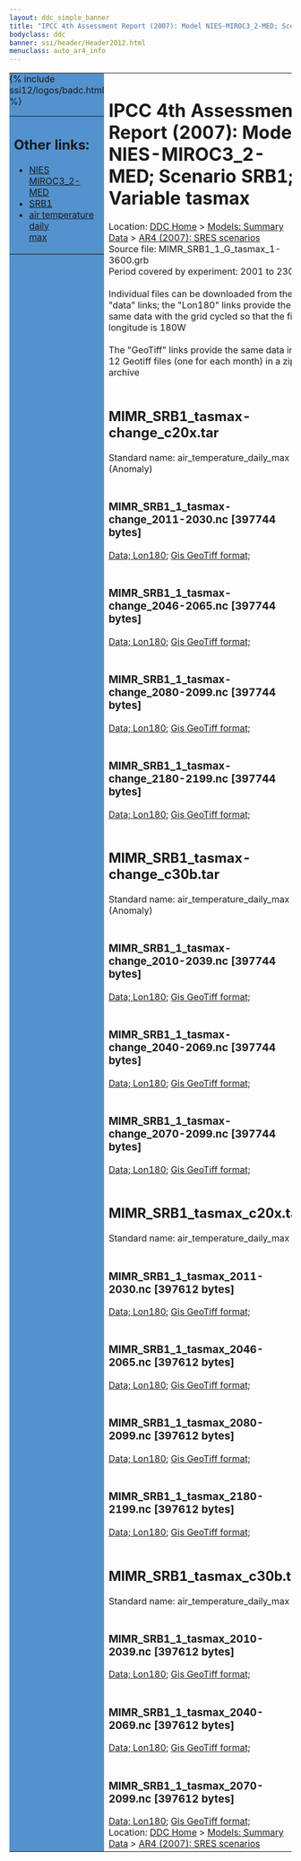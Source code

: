```yaml
---
layout: ddc_simple_banner
title: "IPCC 4th Assessment Report (2007): Model NIES-MIROC3_2-MED; Scenario SRB1; Variable tasmax"
bodyclass: ddc
banner: ssi/header/Header2012.html
menuclass: auto_ar4_info
---
```



<table width="100%" border="0" cellspacing="0" cellpadding="0" style="border-collapse: collapse;">
<tr style="margin:0;padding:0;border:0;">
<td style="margin:0;padding:0;border:0;height:1pt;width:150pt;background:#5492CD;" valign="top" >

<div id="lh-col2" class="auto_ar4_info">
<table class="menumain" bgcolor="#5492CD" cellspacing="0" width="100%" border="0">
<tr><td>
<h2> Other links:</h2>
<ul>
<li><a href="/auto/ar4/model-NIES-MIROC3_2-MED.html">NIES<br/>MIROC3_2-MED</a></li>
<li><a href="/auto/ar4/scenario-SRB1.html">SRB1</a></li>
<li><a href="/auto/ar4/var-air_temperature_daily_max.html">air temperature daily<br/> max</a></li>
</ul>
</td></tr>
{% include ssi12/logos/badc.html %}
</table>
</div>
</td>
<td><h1>IPCC 4th Assessment Report (2007): Model NIES-MIROC3_2-MED; Scenario SRB1; Variable tasmax</h1>

<!-- Breadcrumb1 -->
<div id="breadcrumb1" align="left">
Location: <a href="/index.html">DDC Home</a> > <a href="/sim/gcm_clim/">Models: Summary Data</a>
> <a href="/sim/gcm_clim/SRES_AR4/index.html">AR4 (2007): SRES scenarios</a>
</div>
<!-- End of Breadcrumb1 -->Source file: MIMR_SRB1_1_G_tasmax_1-3600.grb
<br/>
Period covered by experiment: 2001 to 2300<br/>
<br/>Individual files can be downloaded from the "data" links; the "Lon180" links provide the same data
         with the grid cycled so that the first longitude is 180W<br/>
<br/>The "GeoTiff" links provide the same data in 12 Geotiff files (one for each month)
          in a zip archive<br/>
<br/><h2>MIMR_SRB1_tasmax-change_c20x.tar</h2>
Standard name: air_temperature_daily_max (Anomaly)<br>
<br/><h3>MIMR_SRB1_1_tasmax-change_2011-2030.nc [397744 bytes]</h3>
<a href="/cgi-bin/downl/ar4_nc/tasmax/MIMR_SRB1_1_tasmax-change_2011-2030.nc">Data; </a><a href="/cgi-bin/downl/ar4_nc/tasmax/MIMR_SRB1_1_tasmax-change_2011-2030.cyto180.nc"> Lon180</a>; <a href="/cgi-bin/downl/ar4_tif/tasmax/MIMR_SRB1_1_tasmax-change_2011-2030.zip">Gis GeoTiff format; </a><br/>
<br/><h3>MIMR_SRB1_1_tasmax-change_2046-2065.nc [397744 bytes]</h3>
<a href="/cgi-bin/downl/ar4_nc/tasmax/MIMR_SRB1_1_tasmax-change_2046-2065.nc">Data; </a><a href="/cgi-bin/downl/ar4_nc/tasmax/MIMR_SRB1_1_tasmax-change_2046-2065.cyto180.nc"> Lon180</a>; <a href="/cgi-bin/downl/ar4_tif/tasmax/MIMR_SRB1_1_tasmax-change_2046-2065.zip">Gis GeoTiff format; </a><br/>
<br/><h3>MIMR_SRB1_1_tasmax-change_2080-2099.nc [397744 bytes]</h3>
<a href="/cgi-bin/downl/ar4_nc/tasmax/MIMR_SRB1_1_tasmax-change_2080-2099.nc">Data; </a><a href="/cgi-bin/downl/ar4_nc/tasmax/MIMR_SRB1_1_tasmax-change_2080-2099.cyto180.nc"> Lon180</a>; <a href="/cgi-bin/downl/ar4_tif/tasmax/MIMR_SRB1_1_tasmax-change_2080-2099.zip">Gis GeoTiff format; </a><br/>
<br/><h3>MIMR_SRB1_1_tasmax-change_2180-2199.nc [397744 bytes]</h3>
<a href="/cgi-bin/downl/ar4_nc/tasmax/MIMR_SRB1_1_tasmax-change_2180-2199.nc">Data; </a><a href="/cgi-bin/downl/ar4_nc/tasmax/MIMR_SRB1_1_tasmax-change_2180-2199.cyto180.nc"> Lon180</a>; <a href="/cgi-bin/downl/ar4_tif/tasmax/MIMR_SRB1_1_tasmax-change_2180-2199.zip">Gis GeoTiff format; </a><br/>
<br/><h2>MIMR_SRB1_tasmax-change_c30b.tar</h2>
Standard name: air_temperature_daily_max (Anomaly)<br>
<br/><h3>MIMR_SRB1_1_tasmax-change_2010-2039.nc [397744 bytes]</h3>
<a href="/cgi-bin/downl/ar4_nc/tasmax/MIMR_SRB1_1_tasmax-change_2010-2039.nc">Data; </a><a href="/cgi-bin/downl/ar4_nc/tasmax/MIMR_SRB1_1_tasmax-change_2010-2039.cyto180.nc"> Lon180</a>; <a href="/cgi-bin/downl/ar4_tif/tasmax/MIMR_SRB1_1_tasmax-change_2010-2039.zip">Gis GeoTiff format; </a><br/>
<br/><h3>MIMR_SRB1_1_tasmax-change_2040-2069.nc [397744 bytes]</h3>
<a href="/cgi-bin/downl/ar4_nc/tasmax/MIMR_SRB1_1_tasmax-change_2040-2069.nc">Data; </a><a href="/cgi-bin/downl/ar4_nc/tasmax/MIMR_SRB1_1_tasmax-change_2040-2069.cyto180.nc"> Lon180</a>; <a href="/cgi-bin/downl/ar4_tif/tasmax/MIMR_SRB1_1_tasmax-change_2040-2069.zip">Gis GeoTiff format; </a><br/>
<br/><h3>MIMR_SRB1_1_tasmax-change_2070-2099.nc [397744 bytes]</h3>
<a href="/cgi-bin/downl/ar4_nc/tasmax/MIMR_SRB1_1_tasmax-change_2070-2099.nc">Data; </a><a href="/cgi-bin/downl/ar4_nc/tasmax/MIMR_SRB1_1_tasmax-change_2070-2099.cyto180.nc"> Lon180</a>; <a href="/cgi-bin/downl/ar4_tif/tasmax/MIMR_SRB1_1_tasmax-change_2070-2099.zip">Gis GeoTiff format; </a><br/>
<br/><h2>MIMR_SRB1_tasmax_c20x.tar</h2>
Standard name: air_temperature_daily_max<br>
<br/><h3>MIMR_SRB1_1_tasmax_2011-2030.nc [397612 bytes]</h3>
<a href="/cgi-bin/downl/ar4_nc/tasmax/MIMR_SRB1_1_tasmax_2011-2030.nc">Data; </a><a href="/cgi-bin/downl/ar4_nc/tasmax/MIMR_SRB1_1_tasmax_2011-2030.cyto180.nc"> Lon180</a>; <a href="/cgi-bin/downl/ar4_tif/tasmax/MIMR_SRB1_1_tasmax_2011-2030.zip">Gis GeoTiff format; </a><br/>
<br/><h3>MIMR_SRB1_1_tasmax_2046-2065.nc [397612 bytes]</h3>
<a href="/cgi-bin/downl/ar4_nc/tasmax/MIMR_SRB1_1_tasmax_2046-2065.nc">Data; </a><a href="/cgi-bin/downl/ar4_nc/tasmax/MIMR_SRB1_1_tasmax_2046-2065.cyto180.nc"> Lon180</a>; <a href="/cgi-bin/downl/ar4_tif/tasmax/MIMR_SRB1_1_tasmax_2046-2065.zip">Gis GeoTiff format; </a><br/>
<br/><h3>MIMR_SRB1_1_tasmax_2080-2099.nc [397612 bytes]</h3>
<a href="/cgi-bin/downl/ar4_nc/tasmax/MIMR_SRB1_1_tasmax_2080-2099.nc">Data; </a><a href="/cgi-bin/downl/ar4_nc/tasmax/MIMR_SRB1_1_tasmax_2080-2099.cyto180.nc"> Lon180</a>; <a href="/cgi-bin/downl/ar4_tif/tasmax/MIMR_SRB1_1_tasmax_2080-2099.zip">Gis GeoTiff format; </a><br/>
<br/><h3>MIMR_SRB1_1_tasmax_2180-2199.nc [397612 bytes]</h3>
<a href="/cgi-bin/downl/ar4_nc/tasmax/MIMR_SRB1_1_tasmax_2180-2199.nc">Data; </a><a href="/cgi-bin/downl/ar4_nc/tasmax/MIMR_SRB1_1_tasmax_2180-2199.cyto180.nc"> Lon180</a>; <a href="/cgi-bin/downl/ar4_tif/tasmax/MIMR_SRB1_1_tasmax_2180-2199.zip">Gis GeoTiff format; </a><br/>
<br/><h2>MIMR_SRB1_tasmax_c30b.tar</h2>
Standard name: air_temperature_daily_max<br>
<br/><h3>MIMR_SRB1_1_tasmax_2010-2039.nc [397612 bytes]</h3>
<a href="/cgi-bin/downl/ar4_nc/tasmax/MIMR_SRB1_1_tasmax_2010-2039.nc">Data; </a><a href="/cgi-bin/downl/ar4_nc/tasmax/MIMR_SRB1_1_tasmax_2010-2039.cyto180.nc"> Lon180</a>; <a href="/cgi-bin/downl/ar4_tif/tasmax/MIMR_SRB1_1_tasmax_2010-2039.zip">Gis GeoTiff format; </a><br/>
<br/><h3>MIMR_SRB1_1_tasmax_2040-2069.nc [397612 bytes]</h3>
<a href="/cgi-bin/downl/ar4_nc/tasmax/MIMR_SRB1_1_tasmax_2040-2069.nc">Data; </a><a href="/cgi-bin/downl/ar4_nc/tasmax/MIMR_SRB1_1_tasmax_2040-2069.cyto180.nc"> Lon180</a>; <a href="/cgi-bin/downl/ar4_tif/tasmax/MIMR_SRB1_1_tasmax_2040-2069.zip">Gis GeoTiff format; </a><br/>
<br/><h3>MIMR_SRB1_1_tasmax_2070-2099.nc [397612 bytes]</h3>
<a href="/cgi-bin/downl/ar4_nc/tasmax/MIMR_SRB1_1_tasmax_2070-2099.nc">Data; </a><a href="/cgi-bin/downl/ar4_nc/tasmax/MIMR_SRB1_1_tasmax_2070-2099.cyto180.nc"> Lon180</a>; <a href="/cgi-bin/downl/ar4_tif/tasmax/MIMR_SRB1_1_tasmax_2070-2099.zip">Gis GeoTiff format; </a><br/>
<!-- Breadcrumb2 -->
<div id="breadcrumb2" align="left">
Location: <a href="/index.html">DDC Home</a> > <a href="/sim/gcm_clim/">Models: Summary Data</a>
> <a href="/sim/gcm_clim/SRES_AR4/index.html">AR4 (2007): SRES scenarios</a>
</div>
<!-- End of Breadcrumb2 --></td></tr></table>
